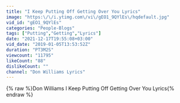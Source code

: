 ```yaml
---
title: "I Keep Putting Off Getting Over You Lyrics"
image: "https:\/\/i.ytimg.com\/vi\/gEO1_9QYlEs\/hqdefault.jpg"
vid_id: "gEO1_9QYlEs"
categories: "People-Blogs"
tags: ["Putting","Getting","Lyrics"]
date: "2021-12-17T19:55:08+03:00"
vid_date: "2019-01-05T13:53:52Z"
duration: "PT3M2S"
viewcount: "11795"
likeCount: "88"
dislikeCount: ""
channel: "Don Williams Lyrics"
---
```

{% raw %}Don Williams I Keep Putting Off Getting Over You Lyrics{% endraw %}
